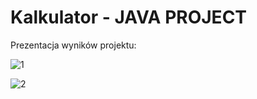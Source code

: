 # Kalkulator - JAVA PROJECT

Prezentacja wyników projektu:

![1](https://user-images.githubusercontent.com/86494976/226745638-22fb7a66-9503-4f47-83de-3398056529b6.png)

![2](https://user-images.githubusercontent.com/86494976/226745642-c6b48235-eb4b-4002-9618-4bb5612736a9.png)
